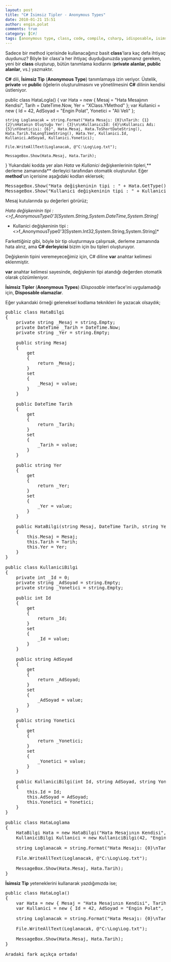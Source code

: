 ```yaml
---
layout: post
title: "C# İsimsiz Tipler - Anonymous Types"
date: 2010-01-21 15:51
author: engin.polat
comments: true
category: [C#]
tags: [anonymous type, class, code, compile, csharp, idisposable, isimsiz tip, method, private, property, public, serverproperty, source, var]
---
```

Sadece bir method içerisinde kullanacağınız basit **class**'lara kaç defa ihtiyaç duydunuz? Böyle bir class'a her ihtiyaç duyduğunuzda yapmanız gereken, yeni bir **class** oluşturup, bütün tanımlama kodlarını (**private alanlar, public alanlar**, vs.) yazmaktır.

**C#** dili, **İsimsiz Tip** (**Anonymous Type**) tanımlamaya izin veriyor. Üstelik, **private** ve **public** öğelerin oluşturulmasını ve yönetilmesini **C#** dilinin kendisi üstleniyor.


public class HataLogla()
{
    var Hata = new { Mesaj = "Hata Mesajının Kendisi", Tarih = DateTime.Now, Yer = "XClass.YMethod" };
    var Kullanici = new { Id = 42, AdSoyad = "Engin Polat", Yonetici = "Ali Veli" };

    string Loglanacak = string.Format("Hata Mesajı: {0}\nTarih: {1} {2}\nHatanın Oluştuğu Yer: {3}\n\nKullanıcıId: {4}\nKullanıcı Adı: {5}\nYöneticisi: {6}", Hata.Mesaj, Hata.ToShortDateString(), Hata.Tarih.ToLongTimeString(), Hata.Yer, Kullanici.Id, Kullanici.AdSoyad, Kullanici.Yonetici);

    File.WriteAllText(Loglanacak, @"C:\Log\Log.txt");

    MessageBox.Show(Hata.Mesaj, Hata.Tarih);
}</pre>
Yukarıdaki kodda yer alan *Hata* ve *Kullanici* değişkenlerinin tipleri,** derleme zamanında** derleyici tarafından otomatik oluşturulur. Eğer **method**'un içerisine aşağıdaki kodları eklersek;
<pre class="brush:csharp">MessageBox.Show("Hata değişkeninin tipi : " + Hata.GetType().ToString());
MessageBox.Show("Kullanici değişkeninin tipi : " + Kullanici.GetType().ToString());</pre>
Mesaj kutularında şu değerleri görürüz;

*Hata değişkeninin tipi : &lt;&gt;f_AnonymousType0'3[System.String,System.DateTime,System.String]*
* Kullanici değişkeninin tipi : &lt;&gt;f_AnonymousType0'3[System.Int32,System.String,System.String]*

Farkettiğiniz gibi, böyle bir tip oluşturmaya çalışırsak, derleme zamanında hata alırız, ama **C# derleyicisi** bizim için bu tipleri oluşturuyor.

Değişkenin tipini veremeyeceğimiz için, C# diline **var** anahtar kelimesi eklenmiştir.

**var** anahtar kelimesi sayesinde, değişkenin tipi atandığı değerden otomatik olarak çözümleniyor.

**İsimsiz Tipler** (**Anonymous Types**) *IDisposable* interface'ini uygulamadığı için, **Disposable olamazlar**.

Eğer yukarıdaki örneği geleneksel kodlama teknikleri ile yazacak olsaydık;
<pre class="brush:csharp">public class HataBilgi
{
    private string _Mesaj = string.Empty;
    private DateTime _Tarih = DateTime.Now;
    private string _Yer = string.Empty;

    public string Mesaj
    {
        get
        {
            return _Mesaj;
        }
        set
        {
            _Mesaj = value;
        }
    }

    public DateTime Tarih
    {
        get
        {
            return _Tarih;
        }
        set
        {
            _Tarih = value;
        }
    }

    public string Yer
    {
        get
        {
            return _Yer;
        }
        set
        {
            _Yer = value;
        }
    }

    public HataBilgi(string Mesaj, DateTime Tarih, string Yer)
    {
        this.Mesaj = Mesaj;
        this.Tarih = Tarih;
        this.Yer = Yer;
    }
}

public class KullaniciBilgi
{
    private int _Id = 0;
    private string _AdSoyad = string.Empty;
    private string _Yonetici = string.Empty;

    public int Id
    {
        get
        {
            return _Id;
        }
        set
        {
            _Id = value;
        }
    }

    public string AdSoyad
    {
        get
        {
            return _AdSoyad;
        }
        set
        {
            _AdSoyad = value;
        }
    }

    public string Yonetici
    {
        get
        {
            return _Yonetici;
        }
        set
        {
            _Yonetici = value;
        }
    }

    public KullaniciBilgi(int Id, string AdSoyad, string Yonetici)
    {
        this.Id = Id;
        this.AdSoyad = AdSoyad;
        this.Yonetici = Yonetici;
    }
}

public class HataLoglama
{
    HataBilgi Hata = new HataBilgi("Hata Mesajının Kendisi", DateTime.Now, "XClass.YMethod");
    KullaniciBilgi Kullanici = new KullaniciBilgi(42, "Engin Polat", "Ali Veli");

    string Loglanacak = string.Format("Hata Mesajı: {0}\nTarih: {1} {2}\nHatanın Oluştuğu Yer: {3}\n\nKullanıcıId: {4}\nKullanıcı Adı: {5}\nYöneticisi: {6}", Hata.Mesaj, Hata.ToShortDateString(), Hata.Tarih.ToLongTimeString(), Hata.Yer, Kullanici.Id, Kullanici.AdSoyad, Kullanici.Yonetici);

    File.WriteAllText(Loglanacak, @"C:\Log\Log.txt");

    MessageBox.Show(Hata.Mesaj, Hata.Tarih);
}</pre>
**İsimsiz Tip** yeteneklerini kullanarak yazdığımızda ise;
<pre class="brush:csharp">public class HataLogla()
{
    var Hata = new { Mesaj = "Hata Mesajının Kendisi", Tarih = DateTime.Now, Yer = "XClass.YMethod" };
    var Kullanici = new { Id = 42, AdSoyad = "Engin Polat", Yonetici = "Ali Veli" };

    string Loglanacak = string.Format("Hata Mesajı: {0}\nTarih: {1} {2}\nHatanın Oluştuğu Yer: {3}\n\nKullanıcıId: {4}\nKullanıcı Adı: {5}\nYöneticisi: {6}", Hata.Mesaj, Hata.ToShortDateString(), Hata.Tarih.ToLongTimeString(), Hata.Yer, Kullanici.Id, Kullanici.AdSoyad, Kullanici.Yonetici);

    File.WriteAllText(Loglanacak, @"C:\Log\Log.txt");

    MessageBox.Show(Hata.Mesaj, Hata.Tarih);
}

Aradaki fark açıkça ortada!

